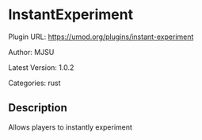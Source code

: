 # InstantExperiment

Plugin URL: https://umod.org/plugins/instant-experiment

Author: MJSU

Latest Version: 1.0.2

Categories: rust

## Description

Allows players to instantly experiment
